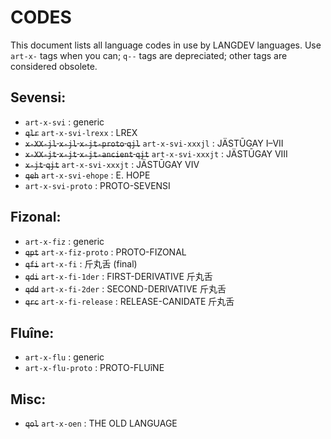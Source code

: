 # CODES #

This document lists all language codes in use by LANGDEV languages.
Use `art-x-` tags when you can; `q--` tags are depreciated; other tags are considered obsolete.

## Sevensi: ##

- `art-x-svi` : generic
- ~~`qlr`~~ `art-x-svi-lrexx` : LREX
- ~~`x-XX-jl` `x-jl` `x-jt-proto` `qjl`~~ `art-x-svi-xxxjl` : JÄSTŪGAY I–VII
- ~~`x-XX-jt` `x-jt` `x-jt-ancient` `qjt`~~ `art-x-svi-xxxjt` : JÄSTŪGAY VIII
- ~~`x-jt` `qjt`~~ `art-x-svi-xxxjt` : JÄSTŪGAY VIV
- ~~`qeh`~~ `art-x-svi-ehope` : E. HOPE
- `art-x-svi-proto` : PROTO-SEVENSI

## Fizonal: ##

- `art-x-fiz` : generic
- ~~`qpt`~~ `art-x-fiz-proto` : PROTO-FIZONAL
- ~~`qfi`~~ `art-x-fi` : 斤丸舌 (final)
- ~~`qdi`~~ `art-x-fi-1der` : FIRST-DERIVATIVE 斤丸舌
- ~~`qdd`~~ `art-x-fi-2der` : SECOND-DERIVATIVE 斤丸舌
- ~~`qrc`~~ `art-x-fi-release` : RELEASE-CANIDATE 斤丸舌

## Fluîne: ##

- `art-x-flu` : generic
- `art-x-flu-proto` : PROTO-FLUîNE

## Misc: ##

- ~~`qol`~~ `art-x-oen` : THE OLD LANGUAGE
